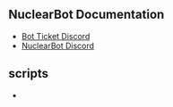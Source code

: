 ## NuclearBot Documentation
* [Bot Ticket Discord](https://discord.gg/KMKpTZ7kUr)
* [NuclearBot Discord](https://discord.gg/hu7CjP5meZ)


## scripts
*
